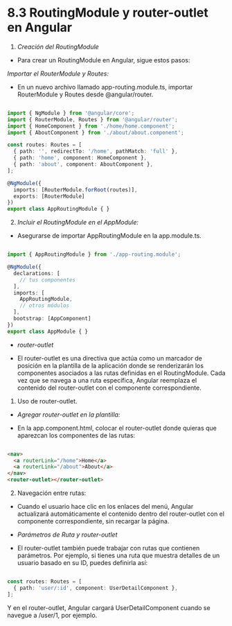 # 8.3 RoutingModule y router-outlet en Angular

1. *Creación del RoutingModule*

- Para crear un RoutingModule en Angular, sigue estos pasos:

 *Importar el RouterModule y Routes:*

- En un nuevo archivo llamado app-routing.module.ts, importar RouterModule y Routes desde @angular/router.

```typescript

import { NgModule } from '@angular/core';
import { RouterModule, Routes } from '@angular/router';
import { HomeComponent } from './home/home.component';
import { AboutComponent } from './about/about.component';

const routes: Routes = [
  { path: '', redirectTo: '/home', pathMatch: 'full' },
  { path: 'home', component: HomeComponent },
  { path: 'about', component: AboutComponent },
];

@NgModule({
  imports: [RouterModule.forRoot(routes)],
  exports: [RouterModule]
})
export class AppRoutingModule { }
```

2. *Incluir el RoutingModule en el AppModule:*

- Asegurarse de importar AppRoutingModule en la app.module.ts.

```typescript

import { AppRoutingModule } from './app-routing.module';

@NgModule({
  declarations: [
    // tus componentes
  ],
  imports: [
    AppRoutingModule,
    // otros módulos
  ],
  bootstrap: [AppComponent]
})
export class AppModule { }
```

- *router-outlet*

- El router-outlet es una directiva que actúa como un marcador de posición en la plantilla de la aplicación donde se renderizarán los componentes asociados a las rutas definidas en el RoutingModule. Cada vez que se navega a una ruta específica, Angular reemplaza el contenido del router-outlet con el componente correspondiente.

1. Uso de router-outlet.

- *Agregar router-outlet en la plantilla:*

- En la app.component.html, colocar el router-outlet donde quieras que aparezcan los componentes de las rutas:

```html

<nav>
  <a routerLink="/home">Home</a>
  <a routerLink="/about">About</a>
</nav>
<router-outlet></router-outlet>
```

2. Navegación entre rutas:

- Cuando el usuario hace clic en los enlaces del menú, Angular actualizará automáticamente el contenido dentro del router-outlet con el componente correspondiente, sin recargar la página.

- *Parámetros de Ruta y router-outlet*

- El router-outlet también puede trabajar con rutas que contienen parámetros. Por ejemplo, si tienes una ruta que muestra detalles de un usuario basado en su ID, puedes definirla así:

```typescript

const routes: Routes = [
  { path: 'user/:id', component: UserDetailComponent },
];

```

Y en el router-outlet, Angular cargará UserDetailComponent cuando se navegue a /user/1, por ejemplo.
